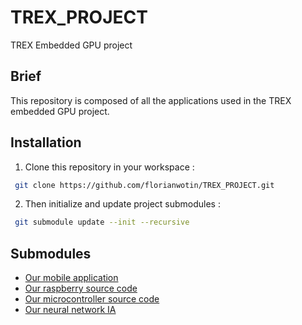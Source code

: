 # TREX_PROJECT
TREX Embedded GPU project

## Brief
This repository is composed of all the applications used in the TREX embedded GPU project.

## Installation
1) Clone this repository in your workspace :
```bash
 git clone https://github.com/florianwotin/TREX_PROJECT.git
```

2) Then initialize and update project submodules :
```bash
 git submodule update --init --recursive
```


## Submodules
- [Our mobile application](https://github.com/florianwotin/TREX_APPLICATION)
- [Our raspberry source code](https://github.com/florianwotin/TREX_RASPBERRY)
- [Our microcontroller source code](https://github.com/florianwotin/TREX_CONTROLLER)
- [Our neural network IA](https://github.com/florianwotin/TREX_IA.git)